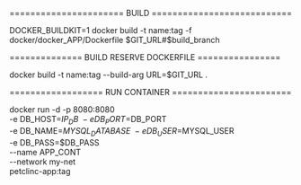 ====================== BUILD ===========================

DOCKER_BUILDKIT=1 docker build  -t name:tag -f docker/docker_APP/Dockerfile $GIT_URL#$build_branch

============== BUILD RESERVE DOCKERFILE ================

docker build -t name:tag --build-arg URL=$GIT_URL . 

================== RUN CONTAINER =======================

docker run -d -p 8080:8080 \
-e DB_HOST=$IP_DB \
-e DB_PORT=$DB_PORT \
-e DB_NAME=$MYSQL_DATABASE \
-e DB_USER=$MYSQL_USER \
-e DB_PASS=$DB_PASS \
--name APP_CONT \
--network my-net \
petclinc-app:tag
